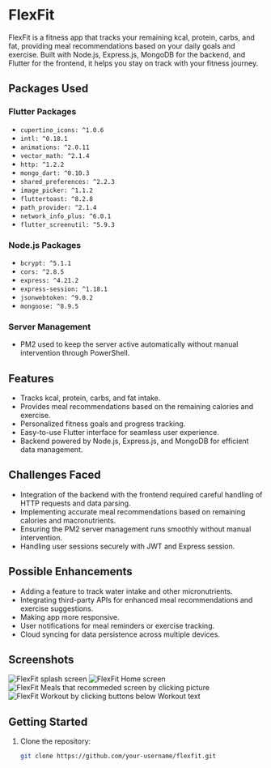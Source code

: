 # FlexFit

FlexFit is a fitness app that tracks your remaining kcal, protein, carbs, and fat, providing meal recommendations based on your daily goals and exercise. Built with Node.js, Express.js, MongoDB for the backend, and Flutter for the frontend, it helps you stay on track with your fitness journey.

## Packages Used

### Flutter Packages
- `cupertino_icons: ^1.0.6`
- `intl: ^0.18.1`
- `animations: ^2.0.11`
- `vector_math: ^2.1.4`
- `http: ^1.2.2`
- `mongo_dart: ^0.10.3`
- `shared_preferences: ^2.2.3`
- `image_picker: ^1.1.2`
- `fluttertoast: ^8.2.8`
- `path_provider: ^2.1.4`
- `network_info_plus: ^6.0.1`
- `flutter_screenutil: ^5.9.3`

### Node.js Packages
- `bcrypt: ^5.1.1`
- `cors: ^2.8.5`
- `express: ^4.21.2`
- `express-session: ^1.18.1`
- `jsonwebtoken: ^9.0.2`
- `mongoose: ^8.9.5`

### Server Management
- PM2 used to keep the server active automatically without manual intervention through PowerShell.

## Features
- Tracks kcal, protein, carbs, and fat intake.
- Provides meal recommendations based on the remaining calories and exercise.
- Personalized fitness goals and progress tracking.
- Easy-to-use Flutter interface for seamless user experience.
- Backend powered by Node.js, Express.js, and MongoDB for efficient data management.

## Challenges Faced
- Integration of the backend with the frontend required careful handling of HTTP requests and data parsing.
- Implementing accurate meal recommendations based on remaining calories and macronutrients.
- Ensuring the PM2 server management runs smoothly without manual intervention.
- Handling user sessions securely with JWT and Express session.

## Possible Enhancements
- Adding a feature to track water intake and other micronutrients.
- Integrating third-party APIs for enhanced meal recommendations and exercise suggestions.
- Making app more responsive.
- User notifications for meal reminders or exercise tracking.
- Cloud syncing for data persistence across multiple devices.

## Screenshots
![FlexFit splash screen](assets/screenshot1.png)
![FlexFit Home screen](assets/screenshot2.png)
![FlexFit Meals that recommeded screen by clicking picture](assets/screenshot3.png)
![FlexFit Workout by clicking buttons below Workout text ](assets/screenshot4.png)



## Getting Started

1. Clone the repository:
   ```bash
   git clone https://github.com/your-username/flexfit.git
